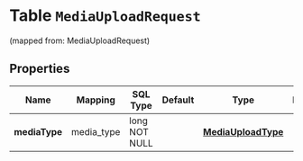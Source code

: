 
# Table `MediaUploadRequest`
(mapped from: MediaUploadRequest)

## Properties
Name | Mapping | SQL Type | Default | Type | Description | Notes
---- | ------- | -------- | ------- | ---- | ----------- | -----
**mediaType** | media_type | long NOT NULL |  | [**MediaUploadType**](MediaUploadType.md) |  |  [foreignkey]



